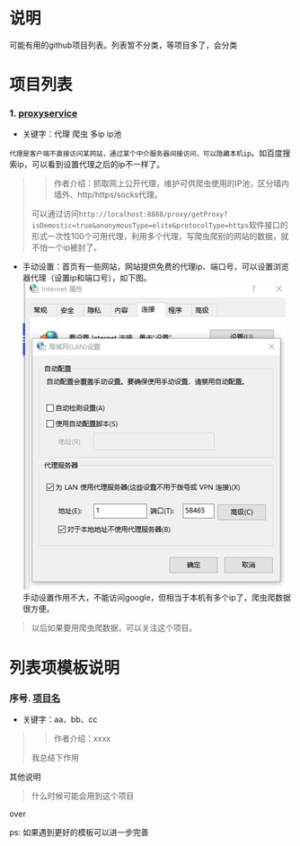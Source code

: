 # 说明
可能有用的github项目列表。列表暂不分类，等项目多了，会分类

# 项目列表
### 1. [proxyservice](https://github.com/Jwnie/proxyservice)

- 关键字：代理 爬虫 多ip ip池

`代理是客户端不直接访问某网站，通过某个中介服务器间接访问，可以隐藏本机ip`。如百度搜索ip，可以看到设置代理之后的ip不一样了。  
> > 作者介绍：抓取网上公开代理，维护可供爬虫使用的IP池，区分墙内墙外、http/https/socks代理。
> 
> 可以通过访问`http://localhost:8888/proxy/getProxy?isDemostic=true&anonymousType=elite&protocolType=https`软件接口的形式一次性100个可用代理，利用多个代理，写爬虫爬别的网站的数据，就不怕一个ip被封了。

- 手动设置：首页有一些网站，网站提供免费的代理ip、端口号，可以设置浏览器代理（设置ip和端口号），如下图。
![](imgs/proxy-setting.jpg)   
手动设置作用不大，不能访问google，但相当于本机有多个ip了，爬虫爬数据很方便。

 

> 以后如果要用爬虫爬数据，可以关注这个项目。


# 列表项模板说明

### 序号. [项目名](链接)

- 关键字：aa、bb、cc

> > 作者介绍：xxxx
>
> 我总结下作用

其他说明

> 什么时候可能会用到这个项目

over

ps: 如果遇到更好的模板可以进一步完善
